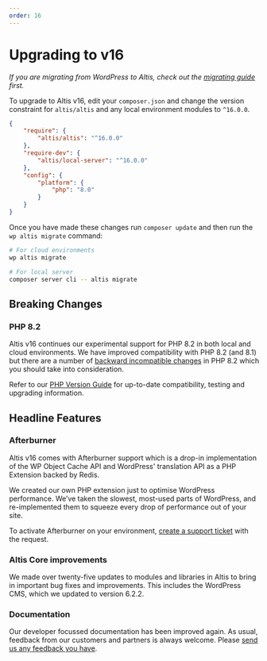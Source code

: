 ```yaml
---
order: 16
---
```


# Upgrading to v16

_If you are migrating from WordPress to Altis, check out the [migrating guide](../migrating/) first._

To upgrade to Altis v16, edit your `composer.json` and change the version constraint for `altis/altis` and any local
environment modules to `^16.0.0`.

```json
{
    "require": {
        "altis/altis": "^16.0.0"
    },
    "require-dev": {
        "altis/local-server": "^16.0.0"
    },
    "config": {
        "platform": {
            "php": "8.0"
        }
    }
}
```

Once you have made these changes run `composer update` and then run the `wp altis migrate` command:

```sh
# For cloud environments
wp altis migrate

# For local server
composer server cli -- altis migrate
```

## Breaking Changes

### PHP 8.2

Altis v16 continues our experimental support for PHP 8.2 in both local and cloud environments. We have improved compatibility with
PHP 8.2 (and 8.1) but there are a number
of [backward incompatible changes](https://www.php.net/manual/en/migration82.incompatible.php) in PHP 8.2 which you should take into
consideration.

Refer to our [PHP Version Guide](docs://guides/updating-php/) for up-to-date compatibility, testing and upgrading
information.

## Headline Features

### Afterburner

Altis v16 comes with Afterburner support which is a drop-in implementation of the WP Object Cache API and WordPress'
translation API as a PHP Extension backed by Redis.

We created our own PHP extension just to optimise WordPress performance. We’ve taken the slowest,
most-used parts of WordPress, and re-implemented them to squeeze every drop of performance out of your site.

To activate Afterburner on your environment, [create a support ticket](support://new) with the request.

### Altis Core improvements

We made over twenty-five updates to modules and libraries in Altis to bring in important bug fixes and improvements.
This includes the WordPress CMS, which we updated to version 6.2.2.

### Documentation

Our developer focussed documentation has been improved again. As usual, feedback from our
customers and partners is always welcome. Please [send us any feedback you have](support://new).
